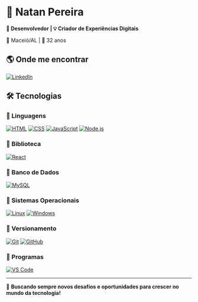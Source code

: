 # 🚀 Natan Pereira  
**💼 Desenvolvedor | 💡 Criador de Experiências Digitais**  

📍 Maceió/AL | 🎂 32 anos  

## 🌎 Onde me encontrar  
[![LinkedIn](https://skillicons.dev/icons?i=linkedin)](https://www.linkedin.com/in/natandspereira)  

## 🛠️ Tecnologias  

### 🔹 Linguagens  
[![HTML](https://skillicons.dev/icons?i=html)](https://skillicons.dev) [![CSS](https://skillicons.dev/icons?i=css)](https://skillicons.dev)  [![JavaScript](https://skillicons.dev/icons?i=javascript)](https://skillicons.dev)  [![Node.js](https://skillicons.dev/icons?i=nodejs)](https://skillicons.dev)  

### 🔹 Biblioteca  
[![React](https://skillicons.dev/icons?i=react)](https://skillicons.dev)  

### 🔹 Banco de Dados  
[![MySQL](https://skillicons.dev/icons?i=mysql)](https://skillicons.dev)  

### 🔹 Sistemas Operacionais  
[![Linux](https://skillicons.dev/icons?i=linux)](https://skillicons.dev)  [![Windows](https://skillicons.dev/icons?i=windows)](https://skillicons.dev)  

### 🔹 Versionamento  
[![Git](https://skillicons.dev/icons?i=git)](https://skillicons.dev)  [![GitHub](https://skillicons.dev/icons?i=github)](https://skillicons.dev)  

### 🔹 Programas  
[![VS Code](https://skillicons.dev/icons?i=vscode)](https://skillicons.dev)  

---

🚀 **Buscando sempre novos desafios e oportunidades para crescer no mundo da tecnologia!**  





